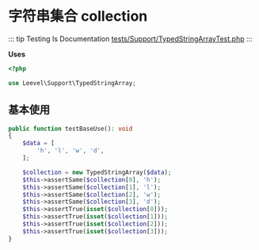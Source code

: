 # 字符串集合 collection

::: tip Testing Is Documentation
[tests/Support/TypedStringArrayTest.php](https://github.com/hunzhiwange/framework/blob/master/tests/Support/TypedStringArrayTest.php)
:::
    
**Uses**

``` php
<?php

use Leevel\Support\TypedStringArray;
```

## 基本使用

``` php
public function testBaseUse(): void
{
    $data = [
        'h', 'l', 'w', 'd',
    ];

    $collection = new TypedStringArray($data);
    $this->assertSame($collection[0], 'h');
    $this->assertSame($collection[1], 'l');
    $this->assertSame($collection[2], 'w');
    $this->assertSame($collection[3], 'd');
    $this->assertTrue(isset($collection[0]));
    $this->assertTrue(isset($collection[1]));
    $this->assertTrue(isset($collection[2]));
    $this->assertTrue(isset($collection[3]));
}
```